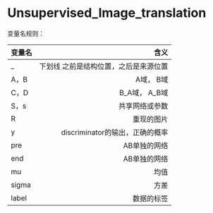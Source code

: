 ﻿# Unsupervised_Image_translation
变量名规则：

| 变量名        | 含义   |
| --------   | -----:  |
| _     | 下划线 之前是结构位置，之后是来源位置 |
| A，B        |   A域， B域    |
| C，D        |   B_A域， A_B域   |
| S，s     | 共享网络或参数 |
| R        |    重现的图片    |
| y        |  discriminator的输出，正确的概率   | 
| pre        |    AB单独的网络     |
| end     | AB单独的网络 |
| mu        |   均值  |
| sigma        |   方差    |
| label        |    数据的标签    |

